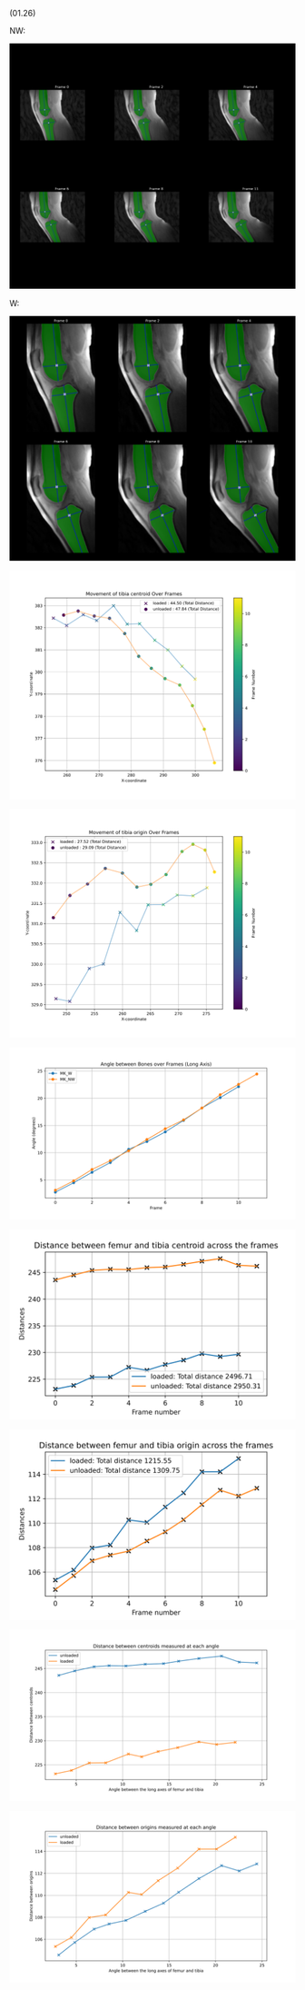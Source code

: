 (01.26) 

NW:


![Alt_text](mosaic_MK_NW_both_bones.svg)

W: 

![mosaic_MK_W_both_bones.svg](mosaic_MK_W_both_bones.svg)

![MK_centroid_track_tibia_both_cases.svg](MK_centroid_track_tibia_both_cases.svg)

![MK_origin_track_tibia_both_cases.svg](MK_origin_track_tibia_both_cases.svg)

![MK_both_Angle_betwn_long_axes.svg](MK_both_Angle_betwn_long_axes.svg)

![dist_betwn_centroid.svg](dist_betwn_centroid.svg)

![dist_betwn_origin.svg](dist_betwn_origin.svg)

![Angle_vs_centroid_both_bones.svg](Angle_vs_centroid_both_bones.svg)

![Angle_vs_origin_both_bones.svg](Angle_vs_origin_both_bones.svg)

